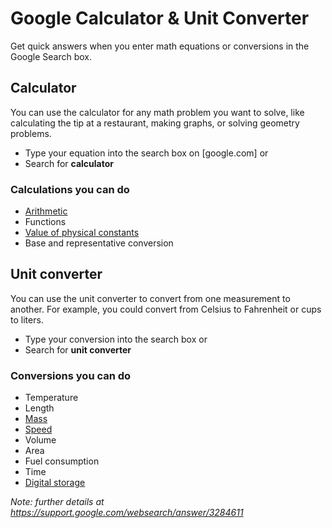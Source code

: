 # Google Calculator & Unit Converter

Get quick answers when you enter math equations or conversions in the Google Search box.

## Calculator

You can use the calculator for any math problem you want to solve, like calculating the tip at a restaurant, making graphs, or solving geometry problems.

* Type your equation into the search box on [google.com] or
* Search for __calculator__

### Calculations you can do

* [Arithmetic](Arithmetic.md "c:run")
* Functions
* [Value of physical constants](Constants.md "c:run")
* Base and representative conversion

## Unit converter
You can use the unit converter to convert from one measurement to another. For example, you could convert from Celsius to Fahrenheit or cups to liters.

* Type your conversion into the search box or
* Search for __unit converter__

### Conversions you can do

* Temperature
* Length
* [Mass](Mass.md "c:run")
* [Speed](Speed.md "c:run")
* Volume
* Area
* Fuel consumption
* Time
* [Digital storage](DigitalStorage.md "c:run")

_Note: further details at https://support.google.com/websearch/answer/3284611_

